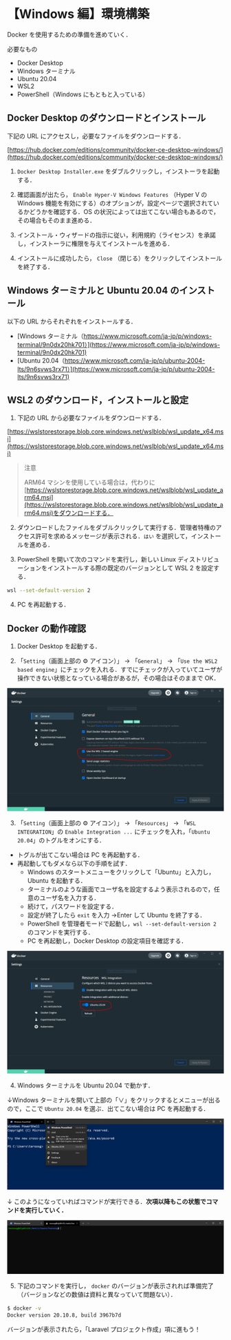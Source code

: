 # 【Windows 編】環境構築

Docker を使用するための準備を進めていく．

必要なもの

- Docker Desktop
- Windows ターミナル
- Ubuntu 20.04
- WSL2
- PowerShell（Windows にもともと入っている）

## Docker Desktop のダウンロードとインストール

下記の URL にアクセスし，必要なファイルをダウンロードする．

[https://hub.docker.com/editions/community/docker-ce-desktop-windows/](https://hub.docker.com/editions/community/docker-ce-desktop-windows/)

1. `Docker Desktop Installer.exe` をダブルクリックし，インストーラを起動する．

2. 確認画面が出たら， `Enable Hyper-V Windows Features` （Hyper V の Windows 機能を有効にする）のオプションが，設定ページで選択されているかどうかを確認する．OS の状況によっては出てこない場合もあるので，その場合もそのまま進める．

3. インストール・ウィザードの指示に従い，利用規約（ライセンス）を承諾し，インストーラに権限を与えてインストールを進める．

4. インストールに成功したら， `Close` （閉じる）をクリックしてインストールを終了する．

## Windows ターミナルと Ubuntu 20.04 のインストール

以下の URL からそれぞれをインストールする．

- [Windows ターミナル（https://www.microsoft.com/ja-jp/p/windows-terminal/9n0dx20hk701）](https://www.microsoft.com/ja-jp/p/windows-terminal/9n0dx20hk701)
- [Ubuntu 20.04（https://www.microsoft.com/ja-jp/p/ubuntu-2004-lts/9n6svws3rx71）](https://www.microsoft.com/ja-jp/p/ubuntu-2004-lts/9n6svws3rx71)

## WSL2 のダウンロード，インストールと設定

1. 下記の URL から必要なファイルをダウンロードする．

[https://wslstorestorage.blob.core.windows.net/wslblob/wsl_update_x64.msi](https://wslstorestorage.blob.core.windows.net/wslblob/wsl_update_x64.msi)

> 注意
>
> ARM64 マシンを使用している場合は，代わりに[https://wslstorestorage.blob.core.windows.net/wslblob/wsl_update_arm64.msi](https://wslstorestorage.blob.core.windows.net/wslblob/wsl_update_arm64.msi)をダウンロードする．

2. ダウンロードしたファイルをダブルクリックして実行する．管理者特権のアクセス許可を求めるメッセージが表示される．`はい` を選択して，インストールを進める．

3. PowerShell を開いて次のコマンドを実行し，新しい Linux ディストリビューションをインストールする際の既定のバージョンとして WSL 2 を設定する．

```bash
wsl --set-default-version 2
```

<!-- 1. 下記の URL の「Step 4」と「Step 5」を実行する．
    - [https://docs.microsoft.com/en-us/windows/wsl/install-manual#step-4---download-the-linux-kernel-update-package](https://docs.microsoft.com/en-us/windows/wsl/install-manual#step-4---download-the-linux-kernel-update-package) -->

4. PC を再起動する．

## Docker の動作確認

1. Docker Desktop を起動する．

2. 「`Setting`（画面上部の ⚙ アイコン）」 -> 「`General`」 -> 「`Use the WSL2 based engine`」にチェックを入れる．すでにチェックが入っていてユーザが操作できない状態となっている場合があるが，その場合はそのままで OK．

![docker 設定画面01](./img/docker_setting01.PNG)

3. 「`Setting`（画面上部の ⚙ アイコン）」 -> 「`Resources`」 -> 「`WSL INTEGRATION`」の `Enable Integration ...` にチェックを入れ，「`Ubuntu 20.04`」のトグルをオンにする．

- トグルが出てこない場合は PC を再起動する．
- 再起動してもダメなら以下の手順を試す．
  - Windows のスタートメニューをクリックして「Ubuntu」と入力し，Ubuntu を起動する．
  - ターミナルのような画面でユーザ名を設定するよう表示されるので，任意のユーザ名を入力する．
  - 続けて，パスワードを設定する．
  - 設定が終了したら `exit` を入力 →Enter して Ubuntu を終了する．
  - PowerShell を管理者モードで起動し，`wsl --set-default-version 2` のコマンドを実行する．
  - PC を再起動し，Docker Desktop の設定項目を確認する．

![docker 設定画面02](./img/docker_setting02.PNG)

4. Windows ターミナルを Ubuntu 20.04 で動かす．

↓Windows ターミナルを開いて上部の「∨」をクリックするとメニューが出るので，ここで `Ubuntu 20.04` を選ぶ．出てこない場合は PC を再起動する．

![Ubuntu 設定箇所](./img/terminal_image01.png)

↓ このようになっていればコマンドが実行できる．**次項以降もこの状態でコマンドを実行していく．**

![Windows ターミナル動作画面](./img/terminal_image02.png)

5. 下記のコマンドを実行し， `docker` のバージョンが表示されれば準備完了（バージョンなどの数値は資料と異なっていて問題ない）．

```bash
$ docker -v
Docker version 20.10.8, build 3967b7d

```

バージョンが表示されたら，「Laravel プロジェクト作成」項に進もう！
